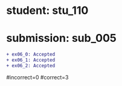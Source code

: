 # student: stu_110
# submission: sub_005

```diff
+ ex06_0: Accepted
+ ex06_1: Accepted
+ ex06_2: Accepted
```
#incorrect=0
#correct=3
